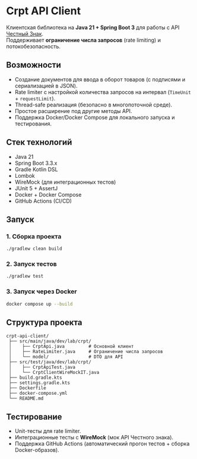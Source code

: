 # Crpt API Client

Клиентская библиотека на **Java 21 + Spring Boot 3** для работы с API [Честный Знак](https://честныйзнак.рф).  
Поддерживает **ограничение числа запросов** (rate limiting) и потокобезопасность.

## Возможности
- Создание документов для ввода в оборот товаров (с подписями и сериализацией в JSON).
- Rate limiter с настройкой количества запросов на интервал (`TimeUnit` + `requestLimit`).
- Thread-safe реализация (безопасно в многопоточной среде).
- Простое расширение под другие методы API.
- Поддержка Docker/Docker Compose для локального запуска и тестирования.

## Стек технологий
- Java 21
- Spring Boot 3.3.x
- Gradle Kotlin DSL
- Lombok
- WireMock (для интеграционных тестов)
- JUnit 5 + AssertJ
- Docker + Docker Compose
- GitHub Actions (CI/CD)

## Запуск

### 1. Сборка проекта
```bash
./gradlew clean build
```

### 2. Запуск тестов
```bash
./gradlew test
```

### 3. Запуск через Docker
```bash
docker compose up --build
```

## Структура проекта
```
crpt-api-client/
 ├── src/main/java/dev/lab/crpt/
 │    ├── CrptApi.java         # Основной клиент
 │    ├── RateLimiter.java     # Ограничение числа запросов
 │    └── model/               # DTO для API
 ├── src/test/java/dev/lab/crpt/
 │    ├── CrptApiTest.java
 │    └── CrptClientWireMockIT.java
 ├── build.gradle.kts
 ├── settings.gradle.kts
 ├── Dockerfile
 ├── docker-compose.yml
 └── README.md
```

## Тестирование
- Unit-тесты для rate limiter.
- Интеграционные тесты с **WireMock** (мок API Честного знака).
- Поддержка GitHub Actions (автоматический прогон тестов + сборка Docker-образов).
